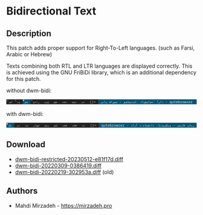 Bidirectional Text
==================

Description
-----------
This patch adds proper support for Right-To-Left languages. (such as Farsi, Arabic or Hebrew)

Texts combining both RTL and LTR languages are displayed correctly. This is achieved using the GNU FriBiDi library, which is an additional dependency for this patch.

without dwm-bidi:

![dwm with no bidi](dwm-bidi-without-fix.png)

with dwm-bidi:

![dwm with bidi](dwm-bidi-fix.png)

Download
--------
* [dwm-bidi-restricted-20230512-e81f17d.diff](dwm-bidi-restricted-20230512-e81f17d.diff)
* [dwm-bidi-20220309-0386419.diff](dwm-bidi-20220309-0386419.diff)
* [dwm-bidi-20220219-302953a.diff](dwm-bidi-20220219-302953a.diff) (old)

Authors
-------
* Mahdi Mirzadeh - <https://mirzadeh.pro>
